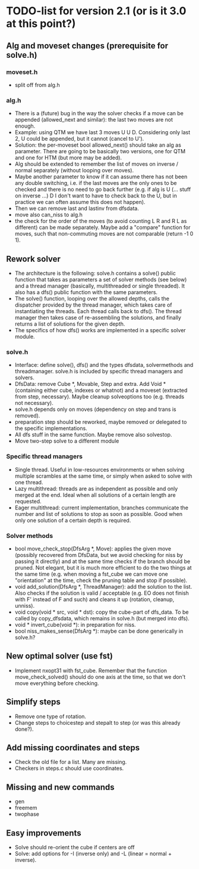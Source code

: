 # TODO-list for version 2.1 (or is it 3.0 at this point?)

## Alg and moveset changes (prerequisite for solve.h)

### moveset.h
* split off from alg.h

### alg.h
* There is a (future) bug in the way the solver checks if a move can
be appended (allowed_next and similar): the last two moves are not enough.
* Example: using QTM we have last 3 moves U U D. Considering only last 2,
U could be appended, but it cannot (cancel to U').
* Solution: the per-moveset bool allowed_next() should take an alg as
parameter. There are going to be basically two versions, one for QTM and
one for HTM (but more may be added).
* Alg should be extended to remember the list of moves on inverse / normal
separately (without looping over moves).
* Maybe another parameter to know if it can assume there has not been
any double switching, i.e. if the last moves are the only ones to
be checked and there is no need to go back further (e.g. if alg is
U (... stuff on inverse ...) D I don't want to have to check back
to the U, but in practice we can often assume this does not happen).
* Then we can remove last and lastinv from dfsdata.
* move also can_niss to alg.h
* the check for the order of the moves (to avoid counting L R and R L as
different) can be made separately. Maybe add a "compare" function for moves,
such that non-commuting moves are not comparable (return -1 0 1).

## Rework solver

* The architecture is the following: solve.h contains a solve() public
function that takes as parameters a set of solver methods (see below)
and a thread manager (basically, multithreaded or single threaded).
It also has a dfs() public function with the same parameters.
* The solve() function, looping over the allowed depths, calls
the dispatcher provided by the thread manager, which takes care of
instantiating the threads. Each thread calls back to dfs(). The
thread manager then takes case of re-assembling the solutions, and
finally returns a list of solutions for the given depth.
* The specifics of how dfs() works are implemented in a specific solver
module.

### solve.h

* Interface: define solve(), dfs() and the types dfsdata, solvermethods and
threadmanager. solve.h is included by specific thread managers and solvers.
* DfsData: remove Cube *, Movable, Step and extra. Add Void * (containing
either cube, indexes or whatnot) and a moveset (extracted from step,
necessary). Maybe cleanup solveoptions too (e.g. threads not necessary).
* solve.h depends only on moves (dependency on step and trans is removed).
* preparation step should be reworked, maybe removed or delegated to the
specific implementations.
* All dfs stuff in the same function. Maybe remove also solvestop.
* Move two-step solve to a different module

### Specific thread managers

* Single thread. Useful in low-resources environments or when solving multiple
scrambles at the same time, or simply when asked to solve with one thread.
* Lazy multithread: threads are as independent as possible and only
merged at the end. Ideal when all solutions of a certain length are requested.
* Eager multithread: current implementation, branches communicate the number
and list of solutions to stop as soon as possible. Good when only one solution
of a certain depth is required.

### Solver methods

* bool move_check_stop(DfsArg *, Move): applies the given move (possibly
recovered from DfsData, but we avoid checking for niss by passing it
directly) and at the same time checks if the branch should be pruned. Not
elegant, but it is much more efficient to do the two things at the same time
(e.g. when moving a fst_cube we can move one "orientation" at the time, check
the pruning table and stop if possible).
* void add_solution(DfsArg *, ThreadManager): add the solution to the list.
Also checks if the solution is valid / acceptable (e.g. EO does not finish
with F' instead of F and such) and cleans it up (rotation, cleanup, unniss).
* void copy(void * src, void * dst): copy the cube-part of dfs_data. To be
called by copy_dfsdata, which remains in solve.h (but merged into dfs).
* void * invert_cube(void *): in preparation for niss.
* bool niss_makes_sense(DfsArg *): maybe can be done generically in solve.h?

## New optimal solver (use fst)

* Implement nxopt31 with fst_cube. Remember that the function
  move_check_solved() should do one axis at the time, so that we don't move
  everything before checking.

## Simplify steps

* Remove one type of rotation.
* Change steps to choicestep and stepalt to step (or was this already done?).

## Add missing coordinates and steps

* Check the old file for a list. Many are missing.
* Checkers in steps.c should use coordinates.

## Missing and new commands

* gen
* freemem
* twophase

## Easy improvements

* Solve should re-orient the cube if centers are off
* Solve: add options for -I (inverse only) and -L (linear = normal + inverse).
